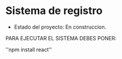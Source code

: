 <h1> Sistema de registro</h1>

- Estado del  proyecto: En construccion.


PARA EJECUTAR EL SISTEMA DEBES PONER:


''npm install react''
